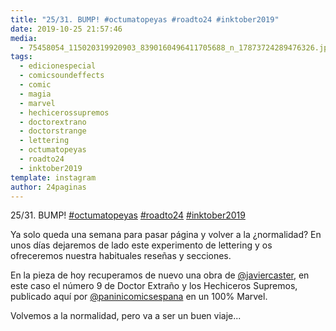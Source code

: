 ```yaml
---
title: "25/31. BUMP! #octumatopeyas #roadto24 #inktober2019"
date: 2019-10-25 21:57:46
media: 
  - 75458054_115020319920903_8390160496411705688_n_17873724289476326.jpg
tags: 
  - edicionespecial
  - comicsoundeffects
  - comic
  - magia
  - marvel
  - hechicerossupremos
  - doctorextrano
  - doctorstrange
  - lettering
  - octumatopeyas
  - roadto24
  - inktober2019
template: instagram
author: 24paginas
---
```


25/31. BUMP! [#octumatopeyas](/tags/octumatopeyas) [#roadto24](/tags/roadto24) [#inktober2019](/tags/inktober2019)


Ya solo queda una semana para pasar página y volver a la ¿normalidad? En unos días dejaremos de lado este experimento de lettering y os ofreceremos nuestra habituales reseñas y secciones.


En la pieza de hoy recuperamos de nuevo una obra de [@javiercaster](https://instagram.com/javiercaster), en este caso el número 9 de Doctor Extraño y los Hechiceros Supremos, publicado aquí por [@paninicomicsespana](https://instagram.com/paninicomicsespana) en un 100% Marvel.


Volvemos a la normalidad, pero va a ser un buen viaje...







